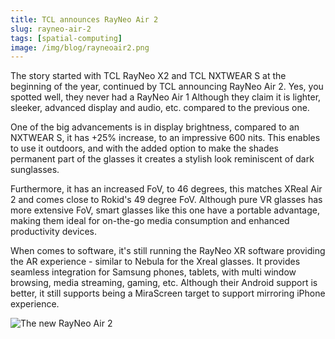 ```yaml
---
title: TCL announces RayNeo Air 2
slug: rayneo-air-2
tags: [spatial-computing]
image: /img/blog/rayneoair2.png
---
```


The story started with TCL RayNeo X2 and TCL NXTWEAR S at the beginning of the year, continued by TCL announcing RayNeo Air 2. Yes, you spotted well, they never had a RayNeo Air 1  Although they claim it is lighter, sleeker, advanced display and audio, etc. compared to the previous one.<!-- truncate -->

One of the big advancements is in display brightness, compared to an NXTWEAR S, it has +25% increase, to an impressive 600 nits. This enables to use it outdoors, and with the added option to make the shades permanent part of the glasses it creates a stylish look reminiscent of dark sunglasses.

Furthermore, it has an increased FoV, to 46 degrees, this matches XReal Air 2 and comes close to Rokid's 49 degree FoV. Although pure VR glasses has more extensive FoV, smart glasses like this one have a portable advantage, making them ideal for on-the-go media consumption and enhanced productivity devices.

When comes to software, it's still running the RayNeo XR software providing the AR experience - similar to Nebula for the Xreal glasses. It provides seamless integration for Samsung phones, tablets, with multi window browsing, media streaming, gaming, etc. Although their Android support is better, it still supports being a MiraScreen target to support mirroring iPhone experience.

![The new RayNeo Air 2](/img/blog/rayneoair2.png)